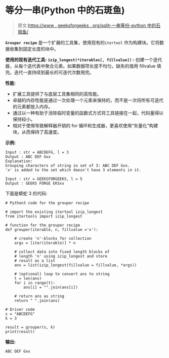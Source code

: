 # 等分一串(Python 中的石斑鱼)

> 原文:[https://www . geeksforgeeks . org/split-一串等份-python 中的石斑鱼/](https://www.geeksforgeeks.org/split-a-string-in-equal-parts-grouper-in-python/)

**`Grouper recipe`** 是一个扩展的工具集，使用现有的`itertool` 作为构建块。它将数据收集到固定长度的块中。

**使用的现有迭代工具:**
**`izip_longest(*iterables[, fillvalue])` :** 创建一个迭代器，从每个迭代表中聚合元素。如果数据项长度不均匀，缺失的值用 fillvalue 填充。迭代一直持续到最长的可迭代次数用完。

**性能:**

*   扩展工具提供了与底层工具集相同的高性能。
*   卓越的内存性能是通过一次处理一个元素来保持的，而不是一次将所有可迭代的元素都放入内存。
*   通过以一种有助于消除临时变量的函数式方式将工具链接在一起，代码量得以保持较小。
*   相对于使用导致解释器开销的 for 循环和生成器，更喜欢使用“矢量化”构建块，从而保持了高速度。

**示例:**

```
Input : str = ABCDEFG, l = 3
Output : ABC DEF Gxx
Explanation: 
Grouping characters of string in set of 3: ABC DEF Gxx.
'x' is added to the set which doesn't have 3 elements in it. 

Input : str = GEEKSFORGEEKS, l = 5
Output : GEEKS FORGE EKSxx
```

下面是蟒蛇 3 的代码:

```
# Python3 code for the grouper recipe

# import the existing itertool izip_longest
from itertools import izip_longest

# function for the grouper recipe
def grouper(iterable, n, fillvalue ='x'):

    # create 'n'-blocks for collection
    args = [iter(iterable)] * n

    # collect data into fixed length blocks of
    # length 'n' using izip_longest and store
    # result as a list
    ans = list(izip_longest(fillvalue = fillvalue, *args))

    # (optional) loop to convert ans to string
    t = len(ans)
    for i in range(t):
        ans[i] = "".join(ans[i])

    # return ans as string    
    return " ".join(ans)    

# Driver code
s = "ABCDEFG"
k = 3

result = grouper(s, k)
print(result)    
```

**输出:**

```
ABC DEF Gxx
```